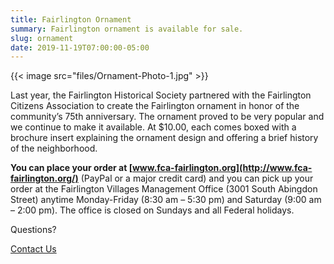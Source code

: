 ```yaml
---
title: Fairlington Ornament
summary: Fairlington ornament is available for sale.
slug: ornament
date: 2019-11-19T07:00:00-05:00
---
```


{{< image src="files/Ornament-Photo-1.jpg" >}}

Last year, the Fairlington Historical Society partnered with the Fairlington Citizens Association to create the Fairlington ornament in honor of the community’s 75th anniversary. The ornament proved to be very popular and we continue to make it available. At $10.00, each comes boxed with a brochure insert explaining the ornament design and offering a brief history of the neighborhood.

**You can place your order at [www.fca-fairlington.org](http://www.fca-fairlington.org/)** (PayPal or a major credit card) and you can pick up your order at the Fairlington Villages Management Office (3001 South Abingdon Street) anytime Monday-Friday (8:30 am – 5:30 pm) and Saturday (9:00 am – 2:00 pm). The office is closed on Sundays and all Federal holidays.

Questions?

[Contact Us](mailto:webmaster@fairlingtonhistoricalsociety.org)